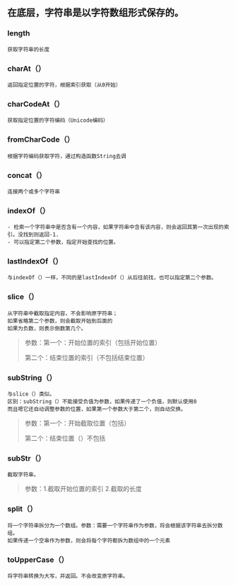 ## 在底层，字符串是以字符数组形式保存的。
### length
    获取字符串的长度
### charAt（）
    返回指定位置的字符，根据索引获取（从0开始）
### charCodeAt（）
    获取指定位置的字符编码（Unicode编码）
### fromCharCode（）
    根据字符编码获取字符，通过构造函数String去调
### concat（）
    连接两个或多个字符串
### indexOf（）
    - 检索一个字符串中是否含有一个内容，如果字符串中含有该内容，则会返回其第一次出现的索引。没找到则返回-1.
    - 可以指定第二个参数，指定开始查找的位置。
### lastIndexOf（）
    与indexOf（）一样，不同的是lastIndexOf（）从后往前找，也可以指定第二个参数。
### slice（）
    从字符串中截取指定内容，不会影响原字符串；
    如果省略第二个参数，则会截取开始到后面的
    如果为负数，则表示倒数第几个。
>参数：第一个：开始位置的索引（包括开始位置）
>
>  第二个：结束位置的索引（不包括结束位置）

### subString（）
    与slice（）类似。
    区别：subString（）不能接受负值为参数，如果传递了一个负值，则默认使用0
    而且嗯它还自动调整参数的位置，如果第一个参数大于第二个，则自动交换。
>参数：第一个：开始截取位置（包括）
>
>    第二个：结束位置（）不包括
### subStr（）
    截取字符串。
>参数：1.截取开始位置的索引 2.截取的长度
### split（）
    将一个字符串拆分为一个数组。参数：需要一个字符串作为参数，将会根据该字符串去拆分数组。
    如果传递一个空串作为参数，则会将每个字符都拆为数组中的一个元素
### toUpperCase（）
    将字符串转换为大写，并返回。不会改变原字符串。
